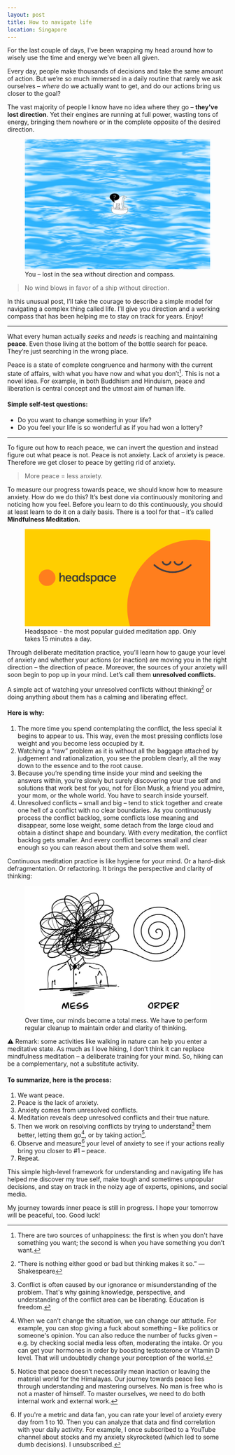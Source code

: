 ```yaml
---
layout: post
title: How to navigate life
location: Singapore
---
```


For the last couple of days, I've been wrapping my head around how to wisely use the time and energy we’ve been all given. 

Every day, people make thousands of decisions and take the same amount of action. But we’re so much immersed in a daily routine that rarely we ask ourselves – *where* do we actually want to get, and do our actions bring us closer to the goal? 

The vast majority of people I know have no idea where they go – **they've lost direction**. Yet their engines are running at full power, wasting tons of energy, bringing them nowhere or in the complete opposite of the desired direction.

<figure>
<img src="/images/lost-in-sea.png">
<figcaption>You – lost in the sea without direction and compass.</figcaption>
</figure>

> No wind blows in favor of a ship without direction.

In this unusual post, I’ll take the courage to describe a simple model for navigating a complex thing called life. I’ll give you direction and a working compass that has been helping me to stay on track for years. Enjoy!

---

What every human actually *seeks* and *needs* is reaching and maintaining **peace**. Even those living at the bottom of the bottle search for peace. They’re just searching in the wrong place. 

Peace is a state of complete congruence and harmony with the current state of affairs, with what you have now and what you don’t[^sourcesOfUnhappiness]. This is not a novel idea. For example, in both Buddhism and Hinduism, peace and liberation is central concept and the utmost aim of human life. 

#### Simple self-test questions:
- Do you want to change something in your life?
- Do you feel your life is so wonderful as if you had won a lottery?

---

To figure out how to reach peace, we can invert the question and instead figure out what peace is not. Peace is not anxiety. Lack of anxiety is peace. Therefore we get closer to peace by getting rid of anxiety. 

> More peace = less anxiety.

To measure our progress towards peace, we should know how to measure anxiety. How do we do this? It’s best done via continuously monitoring and noticing how you feel. Before you learn to do this continuously, you should at least learn to do it on a daily basis. There is a tool for that – it’s called **Mindfulness Meditation.**


<figure>
<a href="https://headspace.com/invite/hcFAO" target="_blank" rel="nofollow noopener noreferrer">
<img src="/images/headspace.png">
</a>
<figcaption>Headspace - the most popular guided meditation app. Only takes 15 minutes a day.</figcaption>
</figure>


Through deliberate meditation practice, you’ll learn how to gauge your level of anxiety and whether your actions (or inaction) are moving you in the right direction – the direction of peace. Moreover, the sources of your anxiety will soon begin to pop up in your mind. Let’s call them **unresolved conflicts.**

A simple act of watching your unresolved conflicts without thinking[^shakespeare] or doing anything about them has a calming and liberating effect. 

#### Here is why:

1. The more time you spend contemplating the conflict, the less special it begins to appear to us. This way, even the most pressing conflicts lose weight and you become less occupied by it.
2. Watching a “raw” problem as it is without all the baggage attached by judgement and rationalization, you see the problem clearly, all the way down to the essence and to the root cause.
3. Because you’re spending time inside your mind and seeking the answers within, you’re slowly but surely discovering your true self and solutions that work best for you, not for Elon Musk, a friend you admire, your mom, or the whole world. You have to search inside yourself.
4. Unresolved conflicts – small and big – tend to stick together and create one hell of a conflict with no clear boundaries. As you continuously process the conflict backlog, some conflicts lose meaning and disappear, some lose weight, some detach from the large cloud and obtain a distinct shape and boundary. With every meditation, the conflict backlog gets smaller. And every conflict becomes small and clear enough so you can reason about them and solve them well.

Continuous meditation practice is like hygiene for your mind. Or a hard-disk defragmentation. Or refactoring. It brings the perspective and clarity of thinking:

<figure>
<img src="/images/mess-order.png">
<figcaption>Over time, our minds become a total mess. We have to perform regular cleanup to maintain order and clarity of thinking.</figcaption>
</figure>

⚠️ Remark: some activities like walking in nature can help you enter a meditative state. As much as I love hiking, I don’t think it can replace mindfulness meditation – a deliberate training for your mind. So, hiking can be a complementary, not a substitute activity.


#### To summarize, here is the process:
1. We want peace.
2. Peace is the lack of anxiety. 
3. Anxiety comes from unresolved conflicts.
4. Meditation reveals deep unresolved conflicts and their true nature.
5. Then we work on resolving conflicts by trying to understand[^understanding] them better, letting them go[^let-things-go], or by taking action[^inaction]. 
6. Observe and measure[^measure] your level of anxiety to see if your actions really bring you closer to #1 – peace. 
7. Repeat.

This simple high-level framework for understanding and navigating life has helped me discover my true self, make tough and sometimes unpopular decisions, and stay on track in the noizy age of experts, opinions, and social media. 

My journey towards inner peace is still in progress. I hope your tomorrow will be peaceful, too. Good luck!


[^sourcesOfUnhappiness]: There are two sources of unhappiness: the first is when you don't have something you want; the second is when you have something you don’t want.
[^shakespeare]: “There is nothing either good or bad but thinking makes it so.” — Shakespeare
[^understanding]: Conflict is often caused by our ignorance or misunderstanding of the problem. That's why gaining knowledge, perspective, and understanding of the conflict area can be liberating. Education is freedom.
[^inaction]: Notice that peace doesn’t necessarily mean inaction or leaving the material world for the Himalayas. Our journey towards peace lies through understanding and mastering ourselves. No man is free who is not a master of himself. To master ourselves, we need to do both internal work and external work. 
[^let-things-go]: When we can’t change the situation, we can change our attitude. For example, you can stop giving a fuck about something – like politics or someone's opinion. You can also reduce the number of fucks given – e.g. by checking social media less often, moderating the intake. Or you can get your hormones in order by boosting testosterone or Vitamin D level. That will undoubtedly change your perception of the world.
[^measure]: If you're a metric and data fan, you can rate your level of anxiety every day from 1 to 10. Then you can analyze that data and find correlation with your daily activity. For example, I once subscribed to a YouTube channel about stocks and my anxiety skyrocketed (which led to some dumb decisions). I unsubscribed.